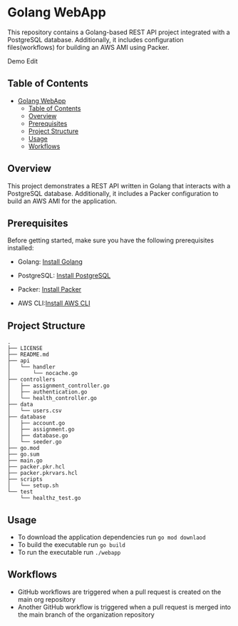 # Golang WebApp

This repository contains a Golang-based REST API project integrated with a PostgreSQL database. Additionally, it includes configuration files(workflows) for building an AWS AMI using Packer.

Demo Edit
## Table of Contents
  

- [Golang WebApp](#golang-webapp)
  - [Table of Contents](#table-of-contents)
  - [Overview](#overview)
  - [Prerequisites](#prerequisites)
  - [Project Structure](#project-structure)
  - [Usage](#usage)
  - [Workflows](#workflows)


  

## Overview

  

This project demonstrates a REST API written in Golang that interacts with a PostgreSQL database. Additionally, it includes a Packer configuration to build an AWS AMI for the application.

  

## Prerequisites

  

Before getting started, make sure you have the following prerequisites installed:

  

- Golang: [Install Golang](https://golang.org/doc/install)

- PostgreSQL: [Install PostgreSQL](https://www.postgresql.org/download/)

- Packer: [Install Packer](https://www.packer.io/docs/install)

- AWS CLI:[Install AWS CLI](https://aws.amazon.com/cli/)

  

## Project Structure
```
.
├── LICENSE
├── README.md
├── api
│   └── handler
│       └── nocache.go
├── controllers
│   ├── assignment_controller.go
│   ├── authentication.go
│   └── health_controller.go
├── data
│   └── users.csv
├── database
│   ├── account.go
│   ├── assignment.go
│   ├── database.go
│   └── seeder.go
├── go.mod
├── go.sum
├── main.go
├── packer.pkr.hcl
├── packer.pkrvars.hcl
├── scripts
│   └── setup.sh
└── test
    └── healthz_test.go
```
## Usage

- To download the application dependencies run `go mod downlaod`
- To build the executable run `go build`
- To run the executable run `./webapp`


## Workflows

- GitHub workflows are triggered when a pull request is created on the main org repository
- Another GitHub workflow is triggered when a pull request is merged into the main branch of the organization repository

